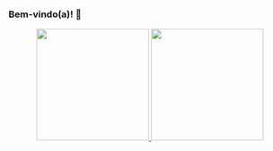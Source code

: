 ### Bem-vindo(a)! 👋

<div align="center">
  <a href="https://github.com/Heitorccf5501">
    <img height="200" src="https://github-readme-stats.vercel.app/api?username=Heitorccf5501&show_icons=true&theme=radical&locale=pt-br" />
  </a>
  <a href="https://github.com/Heitorccf5501">
    <img height="200" src="https://github-readme-stats.vercel.app/api/top-langs/?username=Heitorccf5501&layout=compact&langs_count=8&card_width=320&theme=radical&locale=pt-br" />
  </a>
</div>
